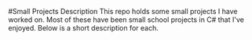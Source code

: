#Small Projects Description
This repo holds some small projects I have worked on. Most of these have been small school projects in C# that I've enjoyed. Below is a short description for each.
